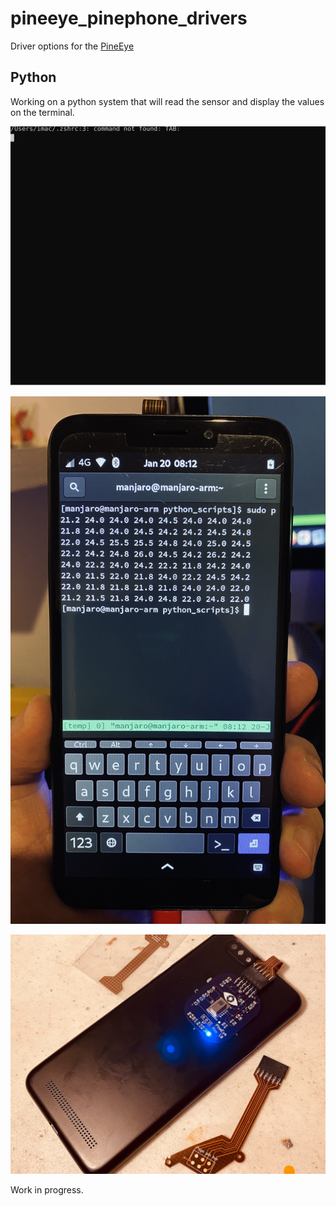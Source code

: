 # pineeye_pinephone_drivers
 Driver options for the <a href="https://github.com/jnavarro7/pineeye_for_pinephone" title="PineEye">PineEye</a>

## Python

Working on a python system that will read the sensor and display the values on the terminal. 

![Example](/pictures/record_1.svg)

![alt tag](/pictures/1.jpg)

![alt tag](/pictures/2.jpg)

Work in progress. 